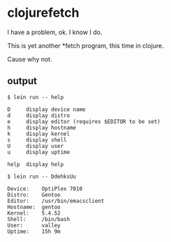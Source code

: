 # clojurefetch

I have a problem, ok. I know I do.

This is yet another *fetch program, this time in clojure.

Cause why not.

## output

`$ lein run -- help`

```
D     display device name
d     display distro
e     display editor (requires $EDITOR to be set)
h     display hostname
k     display kernel
s     display shell
U     display user
u     display uptime

help  display help
```

`$ lein run -- DdehksUu`

```
Device:    OptiPlex 7010
Distro:    Gentoo
Editor:    /usr/bin/emacsclient
Hostname:  gentoo
Kernel:    5.4.52
Shell:     /bin/bash
User:      valley
Uptime:    15h 9m
```
